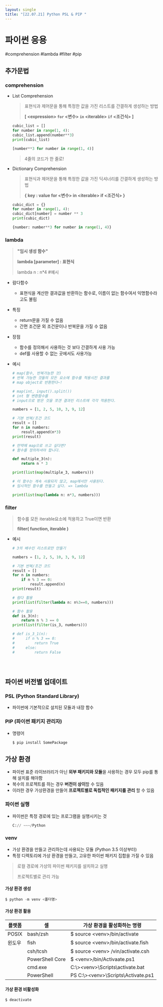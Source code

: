 ```yaml
---
layout: single
title: "[22.07.21] Python PSL & PIP "
---
```

# 파이썬 응용

#comprehension #lambda #filter #pip



## 추가문법

### comprehension

- List Comprehension

  > 표현식과 제어문을 통해 특정한 값을 가진 리스트를 간결하게 생성하는 방법
  >
  > **[ \<expression> `for` <변수> `in` \<iterable> `if` <조건식> ]**

  ```python
  cubic_list = []
  for number in range(1, 4):
  cubic_list.append(number**3)
  print(cubic_list)
  ```

  ```python
  [number**3 for number in range(1, 4)]
  ```

  > 4줄의 코드가 한 줄로!

  

- Dictionary Comprehension

  > 표현식과 제어문을 통해 특정한 값을 가진 딕셔너리를 간결하게 생성하는 방법
  >
  > **{ key : value for <변수> in \<iterable> if <조건식> }**

  ```python
  cubic_dict = {}
  for number in range(1, 4):
  cubic_dict[number] = number ** 3
  print(cubic_dict)
  ```

  ```python
  {number: number**3 for number in range(1, 4)}
  ```



### lambda

> **"임시 생성 함수"**
>
> **lambda [parameter] : 표현식**
>
> lambda n : n*4   #예시

- 람다함수
  - 표현식을 계산한 결과값을 반환하는 함수로, 이름이 없는 함수여서 익명함수라고도 불림
- 특징
  - return문을 가질 수 없음
  - 간편 조건문 외 조건문이나 반복문을 가질 수 없음
- 장점
  - 함수를 정의해서 사용하는 것 보다 간결하게 사용 가능
  - def를 사용할 수 없는 곳에서도 사용가능

- 예시

  ```python
  # map(함수, 반복가능한 것)
  # 반복 가능한 것들의 모든 요소에 함수를 적용시킨 결과를 
  # map object로 반환한다~!
  
  # map(int, input().split())
  # int 형 변환함수를 
  # input으로 받은 것을 쪼갠 결과인 리스트에 각각 적용한다. 
  
  numbers = [1, 2, 5, 10, 3, 9, 12]
  
  # 기본 반복/조건 코드
  result = []
  for n in numbers:
      result.append(n*3)
  print(result)
  
  # 만약에 map으로 쓰고 싶다면?
  # 함수를 정의하셔야 합니다. 
  
  def multiple_3(n):
      return n * 3
  
  print(list(map(multiple_3, numbers)))
  
  # 이 함수는 계속 사용되지 않고, map에서만 사용된다.
  # 임시적인 함수를 만들고 싶다. => lambda
  
  print(list(map(lambda n: n*3, numbers)))
  ```

  

### filter

> 함수를 모든 iterable요소에 적용하고 True이면 반환
>
> **filter( function, iterable )**

- 예시

  ```python
  # 3의 배수인 리스트로만 만들기
  
  numbers = [1, 2, 5, 10, 3, 9, 12]
  
  # 기본 반복/조건 코드
  result = []
  for n in numbers:
      if n % 3 == 0:
          result.append(n)
  print(result)
  
  # 람다 활용
  print(list(filter(lambda n: n%3==0, numbers)))
  
  # 함수 활용
  def is_3(n):
      return n % 3 == 0
  print(list(filter(is_3, numbers)))
  
  # def is_3_1(n):
  #     if n % 3 == 0:
  #         return True 
  #     else: 
  #         return False





## 파이썬 버전별 업데이트

### PSL (Python Standard Library)

- 파이썬에 기본적으로 설치된 모듈과 내장 함수

### PIP (파이썬 패키지 관리자)

- 명령어

  ```python
  $ pip install SomePackage
  ```



## 가상 환경

- 파이썬 표준 라이브러리가 아닌 **외부 패키지와 모듈**을 사용하는 경우 모두 pip를 통해 설치를 해야함
- 복수의 프로젝트를 하는 경우 **버전이 상이**할 수 있음
- 이러한 경우 가상환경을 만들어 **프로젝트별로 독립적인 패키지를 관리** 할 수 있음

### 파이썬 실행

- 파이썬은 특정 경로에 있는 프로그램을 실행시키는 것

  ```python
  C:// ~~~/Python
  ```

### venv

- 가상 환경을 만들고 관리하는데 사용되는 모듈 (Python 3.5 이상부터)
- 특정 디렉토리에 가상 환경을 만들고, 고유한 파이썬 패키지 집합을 가질 수 있음

> 로컬 경로에 가상의 파이썬 패키지를 설치하고 실행
>
> 프로젝트별로 관리 가능

#### 가상 환경 생성

```python
$ python -m venv <폴더명>
```

#### 가상 환경 활용

| 플랫폼 | 셀              | 가상 환경을 활성화하는 명령            |
| ------ | --------------- | -------------------------------------- |
| POSIX  | bash/zsh        | $ source \<venv>/bin/activate          |
| 윈도우 | fish            | $ source \<venv>/bin/activate.fish     |
|        | csh/tcsh        | $ source \<venv> /vin/activate.csh     |
|        | PowerShell Core | $ \<venv>/bin/Activaate.ps1            |
|        | cmd.exe         | C:\\>\<venv>\\Scripts\\activate.bat    |
|        | PowerShell      | PS C:\\>\<venv>\\Scripts\\Activate.ps1 |

#### 가상 환경 비활성화

```python
$ deactivate
```

